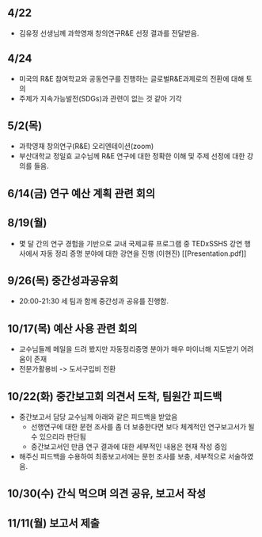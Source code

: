 ## 4/22
- 김유정 선생님께 과학영재 창의연구R&E 선정 결과를 전달받음.
## 4/24
- 미국의 R&E 참여학교와 공동연구를 진행하는 글로벌R&E과제로의 전환에 대해 토의
- 주제가 지속가능발전(SDGs)과 관련이 없는 것 같아 기각
## 5/2(목) 
- 과학영재 창의연구(R&E) 오리엔테이션(zoom)
- 부산대학교 정일효 교수님께 R&E 연구에 대한 정확한 이해 및 주제 선정에 대한 강의를 들음.
## 6/14(금) 연구 예산 계획 관련 회의 


## 8/19(월)
- 몇 달 간의 연구 경험을 기반으로 교내 국제교류 프로그램 중 TEDxSSHS 강연 행사에서 자동 정리 증명 분야에 대한 강연을 진행 (이현진) [[Presentation.pdf]]
## 9/26(목) 중간성과공유회
- 20:00-21:30 세 팀과 함께 중간성과 공유를 진행함.
## 10/17(목) 예산 사용 관련 회의
- 교수님들께 메일을 드려 봤지만 자동정리증명 분야가 매우 마이너해 지도받기 어려움이 존재
- 전문가활용비 -> 도서구입비 전환

## 10/22(화) 중간보고회 의견서 도착, 팀원간 피드백
- 중간보고서 담당 교수님께 아래와 같은 피드백을 받았음
	- 선행연구에 대한 문헌 조사를 좀 더 보충한다면 보다 체계적인 연구보고서가 될 수 있으리라 판단됨
	- 중간보고서인 만큼 연구 결과에 대한 세부적인 내용은 현재 작성 중임
- 해주신 피드백을 수용하여 최종보고서에는 문헌 조사를 보충, 세부적으로 서술하였음.
## 10/30(수) 간식 먹으며 의견 공유, 보고서 작성


## 11/11(월) 보고서 제출